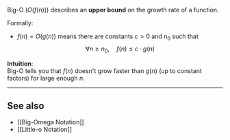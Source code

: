 Big-O ($O(f(n))$) describes an **upper bound** on the growth rate of a function.

Formally:
- $f(n) = O(g(n))$ means there are constants $c > 0$ and $n_0$ such that
  $$
  \forall n \geq n_0, \quad f(n) \leq c \cdot g(n)
  $$

**Intuition**:  
Big-O tells you that $f(n)$ doesn't grow faster than $g(n)$ (up to constant factors) for large enough $n$.

---

## See also
- [[Big-Omega Notation]]
- [[Little-o Notation]]

